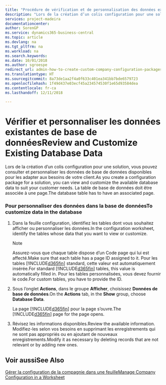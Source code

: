```yaml
---
title: "Procédure de vérification et de personnalisation des données existantes de base de données | Microsoft Docs"
description: "Lors de la création d’un colis configuration pour une solution, vous pouvez consulter et personnaliser les données de base de données disponibles pour les adapter aux besoins de votre client. La table de base de données doit être associée à une page."
services: project-madeira
documentationcenter: 
author: SorenGP
ms.service: dynamics365-business-central
ms.topic: article
ms.devlang: na
ms.tgt_pltfrm: na
ms.workload: na
ms.search.keywords: 
ms.date: 10/01/2018
ms.author: sgroespe
redirect_url: admin-how-to-create-custom-company-configuration-packages
ms.translationtype: HT
ms.sourcegitcommit: 8a73de1aa2f4a0f633c401ea341bb7bde6579723
ms.openlocfilehash: 1f49d437e03ecf45a234574530f1e65d93584dea
ms.contentlocale: fr-ca
ms.lasthandoff: 12/11/2018

---
```

# <a name="review-and-customize-existing-database-data"></a><span data-ttu-id="06fb3-104">Vérifier et personnaliser les données existantes de base de données</span><span class="sxs-lookup"><span data-stu-id="06fb3-104">Review and Customize Existing Database Data</span></span>
<span data-ttu-id="06fb3-105">Lors de la création d’un colis configuration pour une solution, vous pouvez consulter et personnaliser les données de base de données disponibles pour les adapter aux besoins de votre client.</span><span class="sxs-lookup"><span data-stu-id="06fb3-105">As you create a configuration package for a solution, you can view and customize the available database data to suit your customer needs.</span></span> <span data-ttu-id="06fb3-106">La table de base de données doit être associée à une page.</span><span class="sxs-lookup"><span data-stu-id="06fb3-106">The database table has to have an associated page.</span></span>  

### <a name="to-customize-data-in-the-database"></a><span data-ttu-id="06fb3-107">Pour personnaliser des données dans la base de données</span><span class="sxs-lookup"><span data-stu-id="06fb3-107">To customize data in the database</span></span>  

1.  <span data-ttu-id="06fb3-108">Dans la feuille configuration, identifiez les tables dont vous souhaitez afficher ou personnaliser les données.</span><span class="sxs-lookup"><span data-stu-id="06fb3-108">In the configuration worksheet, identify the tables whose data that you want to view or customize.</span></span>  

    > [!NOTE]  
    >  <span data-ttu-id="06fb3-109">Assurez-vous que chaque table dispose d’un Code page qui lui est affecté.</span><span class="sxs-lookup"><span data-stu-id="06fb3-109">Make sure that each table has a page ID assigned to it.</span></span> <span data-ttu-id="06fb3-110">Pour les tables [!INCLUDE[d365fin](includes/d365fin_md.md)] standard, cette valeur est automatiquement insérée.</span><span class="sxs-lookup"><span data-stu-id="06fb3-110">For standard [!INCLUDE[d365fin](includes/d365fin_md.md)] tables, this value is automatically filled in.</span></span> <span data-ttu-id="06fb3-111">Pour les tables personnalisées, vous devez fournir le code.</span><span class="sxs-lookup"><span data-stu-id="06fb3-111">For custom tables, you have to provide the ID.</span></span>  

2.  <span data-ttu-id="06fb3-112">Sous l’onglet **Actions**, dans le groupe **Afficher**, choisissez **Données de base de données**.</span><span class="sxs-lookup"><span data-stu-id="06fb3-112">On the **Actions** tab, in the **Show** group, choose **Database Data**.</span></span>  

     <span data-ttu-id="06fb3-113">La page [!INCLUDE[d365fin](includes/d365fin_md.md)] pour la page s’ouvre.</span><span class="sxs-lookup"><span data-stu-id="06fb3-113">The [!INCLUDE[d365fin](includes/d365fin_md.md)] page for the page opens.</span></span>  

3.  <span data-ttu-id="06fb3-114">Révisez les informations disponibles.</span><span class="sxs-lookup"><span data-stu-id="06fb3-114">Review the available information.</span></span> <span data-ttu-id="06fb3-115">Modifiez-les selon vos besoins en supprimant les enregistrements qui ne sont pas appropriés ou en ajoutant de nouveaux enregistrements.</span><span class="sxs-lookup"><span data-stu-id="06fb3-115">Modify it as necessary by deleting records that are not relevant or by adding new ones.</span></span>  

## <a name="see-also"></a><span data-ttu-id="06fb3-116">Voir aussi</span><span class="sxs-lookup"><span data-stu-id="06fb3-116">See Also</span></span>  
 [<span data-ttu-id="06fb3-117">Gérer la configuration de la compagnie dans une feuille</span><span class="sxs-lookup"><span data-stu-id="06fb3-117">Manage Company Configuration in a Worksheet</span></span>](admin-how-to-manage-company-configuration-in-a-worksheet.md)

